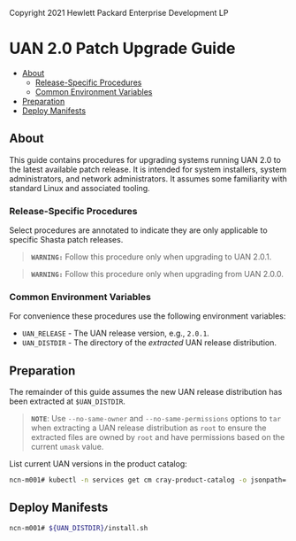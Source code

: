 Copyright 2021 Hewlett Packard Enterprise Development LP


# UAN 2.0 Patch Upgrade Guide

- [About](#about)
  - [Release-Specific Procedures](#release-specific-procedures)
  - [Common Environment Variables](#common-environment-variables)
- [Preparation](#preparation)
- [Deploy Manifests](#deploy-manifests)


<a name="about"></a>
## About

This guide contains procedures for upgrading systems running UAN 2.0 to the
latest available patch release. It is intended for system installers, system
administrators, and network administrators. It assumes some familiarity with
standard Linux and associated tooling.

<a name="release-specific-procedures"></a>
### Release-Specific Procedures

Select procedures are annotated to indicate they are only applicable to
specific Shasta patch releases.

> **`WARNING:`** Follow this procedure only when upgrading to UAN 2.0.1.

> **`WARNING:`** Follow this procedure only when upgrading from UAN 2.0.0.


<a name="common-environment-variables"></a>
### Common Environment Variables

For convenience these procedures use the following environment variables:

- `UAN_RELEASE` - The UAN release version, e.g., `2.0.1`.
- `UAN_DISTDIR` - The directory of the _extracted_ UAN release distribution.


<a name="preparation"></a>
## Preparation

The remainder of this guide assumes the new UAN release distribution has been
extracted at `$UAN_DISTDIR`.

> **`NOTE`**: Use `--no-same-owner` and `--no-same-permissions` options to
> `tar` when extracting a UAN release distribution as `root` to ensure the
> extracted files are owned by `root` and have permissions based on the current
> `umask` value.

List current UAN versions in the product catalog:

```bash
ncn-m001# kubectl -n services get cm cray-product-catalog -o jsonpath='{.data.uan}' | yq r -j - | jq -r 'keys[]' | sed '/-/!{s/$/_/}' | sort -V | sed 's/_$//'
```

<a name="deploy-manifests"></a>
## Deploy Manifests

```bash
ncn-m001# ${UAN_DISTDIR}/install.sh
```